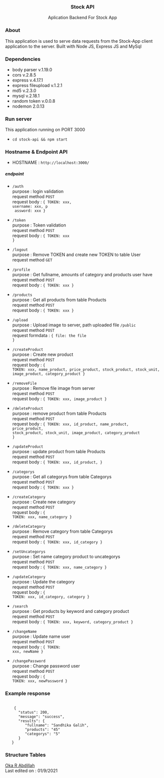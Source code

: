 <h3 align="center">Stock API</h3>
<p align="center">Aplication Backend For Stock App</p>

### About
This application is used to serve data requests from the Stock-App client application to the server. 
Built with Node JS, Express JS and MySql

### Dependencies
- body parser v.1.19.0
- cors v.2.8.5
- express v.4.17.1
- express fileupload v.1.2.1
- md5 v.2.3.0
- mysql v.2.18.1
- random token v.0.0.8
- nodemon 2.0.13

### Run server
This application running on PORT 3000
- <code>cd stock-api && npm start</code>

### Hostname & Endpoint API
- HOSTNAME : <code>http://localhost:3000/</code>

##### endpoint
- <code>/auth</code> <br/> 
purpose : login validation <br/> 
request method <code>POST </code> <br/> 
request body : <code>{ TOKEN: xxx, username: xxx, p <br/> assword: xxx }</code>

- <code>/token</code> <br/> 
purpose : Token validation <br/> 
request method <code>POST</code> <br/> 
request body : <code>{ TOKEN: xxx }</code>

- <code>/logout</code> <br/> 
purpose : Remove TOKEN and create new TOKEN to table User <br/> 
request method <code>GET</code>

- <code>/profile</code> <br/> 
purpose : Get fullname, amounts of category and products user have <br/> 
request method <code>POST</code> <br/> 
request body : <code>{ TOKEN: xxx }</code>

- <code>/products</code> <br/> 
purpose : Get all products from table Products <br/> 
request method <code>POST</code> <br/> 
request body : <code>{ TOKEN: xxx }</code>

- <code>/upload</code> <br/> 
purpose : Upload image to server, path uploaded file <code>/public</code> <br/> 
request method <code>POST</code> <br/> 
request formdata : <code>{ file: the file }</code>

- <code>/createProduct</code> <br/> 
purpose : Create new product <br/> 
request method <code>POST</code> <br/> 
request body : <code>{ TOKEN: xxx, name_product, price_product, stock_product, stock_unit, image_product, category_product }</code>

- <code>/removeFile</code> <br/> 
purpose : Remove file image from server <br/> 
request method <code>POST</code> <br/> 
request body : <code>{ TOKEN: xxx, image_product }</code>

- <code>/deleteProduct</code> <br/> 
purpose : remove product from table Products <br/> 
request method <code>POST</code> <br/> 
request body : <code>{ TOKEN: xxx, id_product, name_product, price_product, stock_product, stock_unit, image_product, category_product }</code>


- <code>/updateProduct</code> <br/> 
purpose : update product from table Products <br/> 
request method <code>POST</code> <br/> 
request body : <code>{ TOKEN: xxx, id_product,  }</code>

- <code>/categorys</code> <br/> 
purpose : Get all categorys from table Categorys <br/> 
request method <code>POST</code> <br/> 
request body : <code>{ TOKEN: xxx }</code>

- <code>/createCategory</code> <br/> 
purpose : Create new category <br/> 
request method <code>POST</code> <br/> 
request body : <code>{ TOKEN: xxx, name_category }</code>

- <code>/deleteCategory</code> <br/> 
purpose : Remove category from table Categorys <br/> 
request method <code>POST</code> <br/> 
request body : <code>{ TOKEN: xxx, id_category }</code>

- <code>/setUncategorys</code> <br/> 
purpose : Set name category product to uncategorys <br/> 
request method <code>POST</code> <br/> 
request body : <code>{ TOKEN: xxx, name_category }</code>

- <code>/updateCategory</code> <br/> 
purpose : Update the category <br/> 
request method <code>POST</code> <br/> 
request body : <code>{ TOKEN: xxx, id_category, category }</code>

- <code>/search</code> <br/> 
purpose : Get products by keyword and category product <br/> 
request method <code>POST</code> <br/> 
request body : <code>{ TOKEN: xxx, keyword, category_product }</code>

- <code>/changeName</code> <br/> 
purpose : Update name user <br/> 
request method <code>POST</code> <br/> 
request body : <code>{ TOKEN: xxx, newName }</code>

- <code>/changePassword</code> <br/> 
purpose : Change password user <br/> 
request method <code>POST</code> <br/> 
request body : <code>{ TOKEN: xxx, newPassword }</code>

### Example response 
<code>
    {
      "status": 200, 
      "message": "success",
      "results": {
         "fullname": "Sandhika Galih",
         "products": "45"
         "categorys": "5"
      }
   }
</code>   

### Structure Tables

[Oka R Abdillah ](http://github.com/or-abdillh) <br/> 
Last edited on : 01/9/2021
